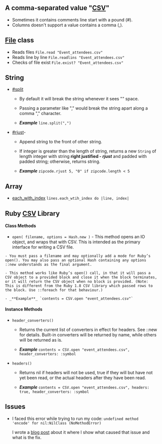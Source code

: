 ## A comma-separated value "[CSV](http://en.wikipedia.org/wiki/Comma-separated_values)"
- Sometimes it contains comments line start with a pound (#).
- Columns doesn't support a value contains a comma (,).

## [File](http://rubydoc.info/stdlib/core/File) class
- Reads files `File.read "Event_attendees.csv"`
- Reads line by line `File.readlins "Event_attendees.csv"`
- Checks of file exist `File.exist? "Event_attendees.csv"`


## String
- [#split](http://rubydoc.info/stdlib/core/String#split-instance_method)
	- By default it will break the string whenever it sees "" space.
	- Passing a parameter like "," would break the string apart along a comma "," character.
	
	- _**Example**_	 `line.split(",")`

- [#rjust](http://www.rubydoc.info/stdlib/core/String:rjust)- 
	- Append string to the front of other string.
	- If integer is greater than the length of string, returns a new `String` of length integer with string **right justified - _rjust_** and padded with padded string; otherwise, returns string.
	
	- _**Example**_	 `zipcode.rjust 5, "0" if zipcode.length < 5`


## Array 
- [each_with_index](http://rubydoc.info/stdlib/core/Enumerable#each_with_index-instance_method) `lines.each_wtih_index do |line, index|`

## Ruby [CSV](http://rubydoc.info/stdlib/csv) Library

#### Class Methods
   - `open( filename, options = Hash.new )`
	- This method opens an IO object, and wraps that with CSV. This is intended as the primary interface for writing a CSV file.

	- You must pass a filename and may optionally add a mode for Ruby’s open(). You may also pass an optional Hash containing any options ::new understands as the final argument.

	- This method works like Ruby’s open() call, in that it will pass a CSV object to a provided block and close it when the block terminates, or it will return the CSV object when no block is provided. (Note: This is different from the Ruby 1.8 CSV library which passed rows to the block. Use ::foreach for that behaviour.) 

	- _**Example**_	`contents = CSV.open "event_attendees.csv"`

#### Instance Methods
- `header_converters()`
	- Returns the current list of converters in effect for headers. See ::new for details. Built-in converters will be returned by name, while others will be returned as is.

	- _**Example**_	`contents = CSV.open "event_attendees.csv", header_converters: :symbol`	
	
- `headers()`
	- Returns nil if headers will not be used, true if they will but have not yet been read, or the actual headers after they have been read.

	- _**Example**_	`contents = CSV.open "event_attendees.csv", headers: true, header_converters: :symbol`

## Issues
- I faced this error while trying to run my code: `undefined method 'encode' for nil:NilClass (NoMethodError)`

	I wrote a [blog post](bit.ly/1y1Kypg) about it where I show what caused that issue and what is the fix.
	

